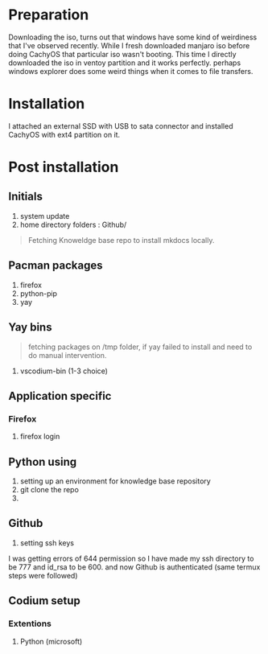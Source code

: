 # Preparation

Downloading the iso, turns out that windows have some kind of weirdiness that I've observed recently. While I fresh downloaded manjaro iso before doing CachyOS that particular iso wasn't booting. This time I directly downloaded the iso in ventoy partition and it works perfectly. perhaps windows explorer does some weird things when it comes to file transfers.

# Installation

I attached an external SSD with USB to sata connector and installed CachyOS with ext4 partition on it.


# Post installation

## Initials

1. system update
2. home directory folders : Github/

> Fetching Knoweldge base repo to install mkdocs locally.

## Pacman packages

1. firefox
2. python-pip
3. yay

## Yay bins

> fetching packages on /tmp folder, if yay failed to install and need to do manual intervention.

1. vscodium-bin (1-3 choice) 


## Application specific

### Firefox

1. firefox login 

## Python using

1. setting up an environment for knowledge base repository
2. git clone the repo
3. 



## Github

1. setting ssh keys

I was getting errors of 644 permission so I have made my ssh directory to be 777 and id_rsa to be 600. and now Github is authenticated (same termux steps were followed)


## Codium setup

### Extentions

1. Python (microsoft)
